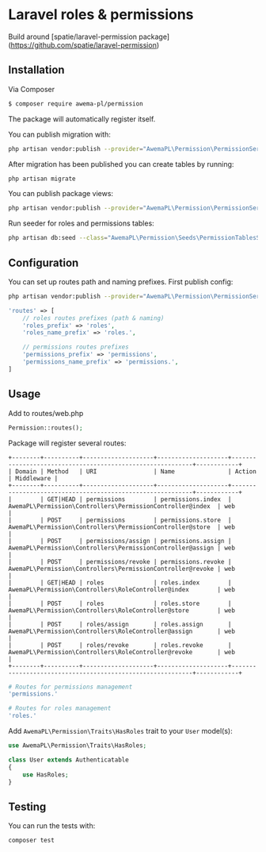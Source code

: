 # Laravel roles & permissions

Build around [spatie/laravel-permission package] (https://github.com/spatie/laravel-permission)

## Installation

Via Composer

``` bash
$ composer require awema-pl/permission
```

The package will automatically register itself.

You can publish migration with:

```bash
php artisan vendor:publish --provider="AwemaPL\Permission\PermissionServiceProvider" --tag="migrations"
```

After migration has been published you can create tables by running:

```bash
php artisan migrate
```

You can publish package views:

```bash
php artisan vendor:publish --provider="AwemaPL\Permission\PermissionServiceProvider" --tag="views"
```

Run seeder for roles and permissions tables:

```bash
php artisan db:seed --class="AwemaPL\Permission\Seeds\PermissionTablesSeeder"
```

## Configuration

You can set up routes path and naming prefixes. First publish config:

```bash
php artisan vendor:publish --provider="AwemaPL\Permission\PermissionServiceProvider" --tag="config"
```

```php
'routes' => [
    // roles routes prefixes (path & naming)
    'roles_prefix' => 'roles',
    'roles_name_prefix' => 'roles.',

    // permissions routes prefixes
    'permissions_prefix' => 'permissions',
    'permissions_name_prefix' => 'permissions.',
]
```

## Usage

Add to routes/web.php

```php
Permission::routes();
```

Package will register several routes:

```
+--------+----------+--------------------+--------------------+-----------------------------------------------------------+------------+
| Domain | Method   | URI                | Name               | Action                                                    | Middleware |
+--------+----------+--------------------+--------------------+-----------------------------------------------------------+------------+
|        | GET|HEAD | permissions        | permissions.index  | AwemaPL\Permission\Controllers\PermissionController@index  | web        |
|        | POST     | permissions        | permissions.store  | AwemaPL\Permission\Controllers\PermissionController@store  | web        |
|        | POST     | permissions/assign | permissions.assign | AwemaPL\Permission\Controllers\PermissionController@assign | web        |
|        | POST     | permissions/revoke | permissions.revoke | AwemaPL\Permission\Controllers\PermissionController@revoke | web        |
|        | GET|HEAD | roles              | roles.index        | AwemaPL\Permission\Controllers\RoleController@index        | web        |
|        | POST     | roles              | roles.store        | AwemaPL\Permission\Controllers\RoleController@store        | web        |
|        | POST     | roles/assign       | roles.assign       | AwemaPL\Permission\Controllers\RoleController@assign       | web        |
|        | POST     | roles/revoke       | roles.revoke       | AwemaPL\Permission\Controllers\RoleController@revoke       | web        |
+--------+----------+--------------------+--------------------+-----------------------------------------------------------+------------+
```

```php
# Routes for permissions management
'permissions.'

# Routes for roles management
'roles.'
```

Add `AwemaPL\Permission\Traits\HasRoles` trait to your `User` model(s):

```php
use AwemaPL\Permission\Traits\HasRoles;

class User extends Authenticatable
{
    use HasRoles;
}
```

## Testing

You can run the tests with:

```bash
composer test
```